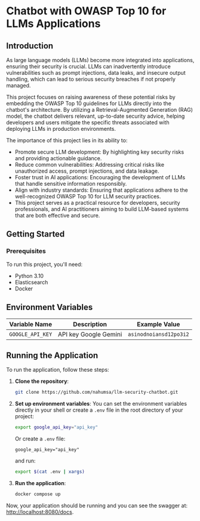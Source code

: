 # Chatbot with OWASP Top 10 for LLMs Applications

## Introduction

As large language models (LLMs) become more integrated into applications, ensuring their security is crucial. LLMs can inadvertently introduce vulnerabilities such as prompt injections, data leaks, and insecure output handling, which can lead to serious security breaches if not properly managed.

This project focuses on raising awareness of these potential risks by embedding the OWASP Top 10 guidelines for LLMs directly into the chatbot's architecture. By utilizing a Retrieval-Augmented Generation (RAG) model, the chatbot delivers relevant, up-to-date security advice, helping developers and users mitigate the specific threats associated with deploying LLMs in production environments.

The importance of this project lies in its ability to:

- Promote secure LLM development: By highlighting key security risks and providing actionable guidance.
- Reduce common vulnerabilities: Addressing critical risks like unauthorized access, prompt injections, and data leakage.
- Foster trust in AI applications: Encouraging the development of LLMs that handle sensitive information responsibly.
- Align with industry standards: Ensuring that applications adhere to the well-recognized OWASP Top 10 for LLM security practices.
- This project serves as a practical resource for developers, security professionals, and AI practitioners aiming to build LLM-based systems that are both effective and secure.

## Getting Started

### Prerequisites

To run this project, you'll need:

- Python 3.10
- Elasticsearch
- Docker

## Environment Variables

| Variable Name  | Description                                                  | Example Value               |
|----------------|--------------------------------------------------------------|-----------------------------|
| `GOOGLE_API_KEY` | API key Google Gemini                                          | `asinodnoiansd12po3i2` |

## Running the Application

To run the application, follow these steps:

1. **Clone the repository**:

    ```bash
    git clone https://github.com/nahumsa/llm-security-chatbot.git
    ```

2. **Set up environment variables**:
    You can set the environment variables directly in your shell or create a `.env` file in the root directory of your project:

    ```bash
    export google_api_key="api_key"
    ```

    Or create a `.env` file:

    ```dotenv
    google_api_key="api_key"
    ```

    and run:

    ```bash
    export $(cat .env | xargs)
    ```

3. **Run the application**:

    ```bash
    docker compose up
    ```

Now, your application should be running and you can see the swagger at: [http://localhost:8080/docs](http://localhost:8080/docs#/default/rag_query_rag_post).
